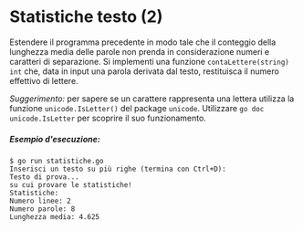 # Statistiche testo (2)

Estendere il programma precedente in modo tale che il conteggio della lunghezza media delle parole non prenda in considerazione numeri e caratteri di separazione.
Si implementi una funzione `contaLettere(string) int` che, data in input una parola derivata dal testo, restituisca il numero effettivo di lettere.


*Suggerimento:* per sapere se un carattere rappresenta una lettera utilizza la funzione `unicode.IsLetter()` del package `unicode`. Utilizzare `go doc unicode.IsLetter` per scoprire il suo funzionamento. 


##### Esempio d'esecuzione:

```text
$ go run statistiche.go    
Inserisci un testo su più righe (termina con Ctrl+D):
Testo di prova...
su cui provare le statistiche!
Statistiche:
Numero linee: 2
Numero parole: 8
Lunghezza media: 4.625
```
